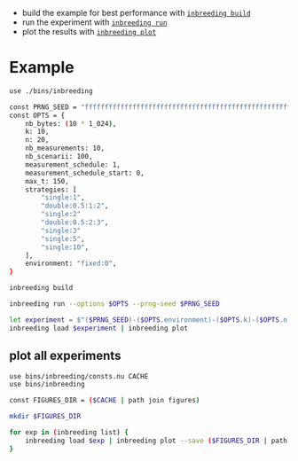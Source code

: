 - build the example for best performance with [`inbreeding build`](./build.nu)
- run the experiment with [`inbreeding run`](./run.nu)
- plot the results with [`inbreeding plot`](./plot.nu)

# Example
```bash
use ./bins/inbreeding
```
```bash
const PRNG_SEED = "ffffffffffffffffffffffffffffffffffffffffffffffffffffffffffffffff"
const OPTS = {
    nb_bytes: (10 * 1_024),
    k: 10,
    n: 20,
    nb_measurements: 10,
    nb_scenarii: 100,
    measurement_schedule: 1,
    measurement_schedule_start: 0,
    max_t: 150,
    strategies: [
        "single:1",
        "double:0.5:1:2",
        "single:2"
        "double:0.5:2:3",
        "single:3"
        "single:5",
        "single:10",
    ],
    environment: "fixed:0",
}
```
```bash
inbreeding build
```
```bash
inbreeding run --options $OPTS --prng-seed $PRNG_SEED
```
```bash
let experiment = $"($PRNG_SEED)-($OPTS.environment)-($OPTS.k)-($OPTS.n)-($OPTS.nb_bytes)"
inbreeding load $experiment | inbreeding plot
```

## plot all experiments
```bash
use bins/inbreeding/consts.nu CACHE
use bins/inbreeding

const FIGURES_DIR = ($CACHE | path join figures)

mkdir $FIGURES_DIR

for exp in (inbreeding list) {
    inbreeding load $exp | inbreeding plot --save ($FIGURES_DIR | path join $exp)
}
```
